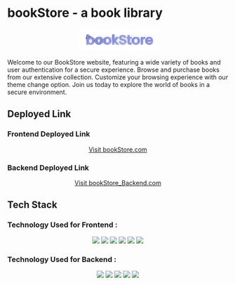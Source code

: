 # bookStore - a book library
<div align="center"> 
   <img src="./frontend/src/assets/bookStore.png" alt="bookStore Logo">
</div>


Welcome to our BookStore website, featuring a wide variety of books and user authentication for a secure experience. Browse and purchase books from our extensive collection. Customize your browsing experience with our theme change option. Join us today to explore the world of books in a secure environment.

## Deployed Link 

### Frontend Deployed Link
<div align="center">
  <a href="https://book-shope-tau.vercel.app/" target="_blank">Visit bookStore.com</a>
</div>

### Backend Deployed Link
<div align="center">
  <a href="https://bookstorebackend-e5t5.onrender.com" target="_blank">Visit bookStore_Backend.com</a>
</div>


## Tech Stack

### Technology Used for Frontend :
<div align="center">
  <img src="https://img.shields.io/badge/JavaScript-323330?style=for-the-badge&logo=javascript&logoColor=F7DF1E" />
   <img src="https://img.shields.io/badge/CSS3-1572B6?style=for-the-badge&logo=css3&logoColor=white" />
     <img src="https://img.shields.io/badge/React-20232A?style=for-the-badge&logo=react&logoColor=61DAFB" />
   <img src="https://img.shields.io/badge/axios-671ddf?&style=for-the-badge&logo=axios&logoColor=white" /> 
   <img src="https://img.shields.io/badge/React_Router-CA4245?style=for-the-badge&logo=react-router&logoColor=white" /> 
   <img src="https://img.shields.io/badge/Vercel-000000?style=for-the-badge&logo=vercel&logoColor=white" />
</div>

### Technology Used for Backend :
<div align="center">  
 <img src="https://img.shields.io/badge/Node%20js-339933?style=for-the-badge&logo=nodedotjs&logoColor=white" />
  <img src="https://img.shields.io/badge/Express%20js-000000?style=for-the-badge&logo=express&logoColor=white" />
  <img src="https://img.shields.io/badge/MongoDB-4EA94B?style=for-the-badge&logo=mongodb&logoColor=white" />
  <img src="https://img.shields.io/badge/JWT-000000?style=for-the-badge&logo=JSON%20web%20tokens&logoColor=white" />
   <img src="https://img.shields.io/badge/Render-46E3B7?style=for-the-badge&logo=render&logoColor=white" />
</div>
